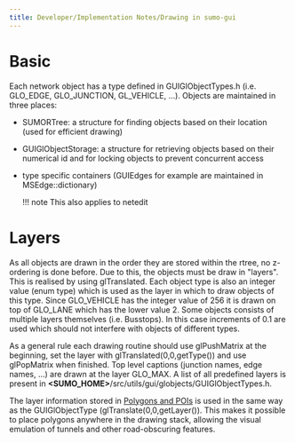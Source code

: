```yaml
---
title: Developer/Implementation Notes/Drawing in sumo-gui
---
```


# Basic

Each network object has a type defined in GUIGlObjectTypes.h (i.e.
GLO_EDGE, GLO_JUNCTION, GL_VEHICLE, ...). Objects are maintained in
three places:

- SUMORTree: a structure for finding objects based on their location
  (used for efficient drawing)
- GUIGlObjectStorage: a structure for retrieving objects based on
  their numerical id and for locking objects to prevent concurrent
  access
- type specific containers (GUIEdges for example are maintained in
  MSEdge::dictionary)

  !!! note
      This also applies to netedit

# Layers

As all objects are drawn in the order they are stored within the rtree,
no z-ordering is done before. Due to this, the objects must be draw in
"layers". This is realised by using glTranslated. Each object type is
also an integer value (enum type) which is used as the layer in which to
draw objects of this type. Since GLO_VEHICLE has the integer value of
256 it is drawn on top of GLO_LANE which has the lower value 2. Some
objects consists of multiple layers themselves (i.e. Busstops). In this
case increments of 0.1 are used which should not interfere with objects
of different types.

As a general rule each drawing routine should use glPushMatrix at the
beginning, set the layer with glTranslated(0,0,getType()) and use
glPopMatrix when finished. Top level captions (junction names, edge
names, ...) are drawn at the layer GLO_MAX. A list of all predefined
layers is present in
**<SUMO_HOME\>**/src/utils/gui/globjects/GUIGlObjectTypes.h.

The layer information stored in [Polygons and
POIs](../../Simulation/Shapes.md) is used in the same way as the
GUIGlObjectType (glTranslate(0,0,getLayer()). This makes it possible to
place polygons anywhere in the drawing stack, allowing the visual
emulation of tunnels and other road-obscuring features.